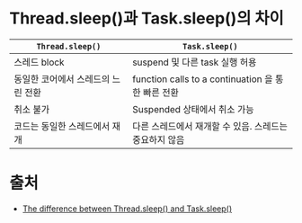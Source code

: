# Thread.sleep()과 Task.sleep()의 차이

| **`Thread.sleep()`**               | **`Task.sleep()`**                                     |
| ---------------------------------- | ------------------------------------------------------ |
| 스레드 block                       | suspend 및 다른 task 실행 허용                         |
| 동일한 코어에서 스레드의 느린 전환 | function calls to a continuation 을 통한 빠른 전환     |
| 취소 불가                          | Suspended 상태에서 취소 가능                           |
| 코드는 동일한 스레드에서 재개      | 다른 스레드에서 재개할 수 있음. 스레드는 중요하지 않음 |



# 출처

- [The difference between Thread.sleep() and Task.sleep()](https://trycombine.com/posts/thread-task-sleep/)

